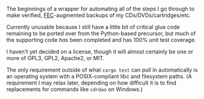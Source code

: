 The beginnings of a wrapper for automating all of the steps I go through to make
verified, [FEC](https://en.wikipedia.org/wiki/Forward_error_correction)-augmented
backups of my CDs/DVDs/cartridges/etc.

Currently unusable because I still have a little bit of critical glue code
remaining to be ported over from the Python-based precursor, but much
of the supporting code *has* been completed and has 100% unit test coverage.

I haven't yet decided on a license, though it will almost certainly be one
or more of GPL3, GPL2, Apache2, or MIT.

The only requirement outside of what `cargo test` can pull in automatically
is an operating system with a POSIX-compliant libc and filesystem paths.
(A requirement I may relax later, depending on how difficult it is to find
replacements for commands like `cdrdao` on Windows.)
